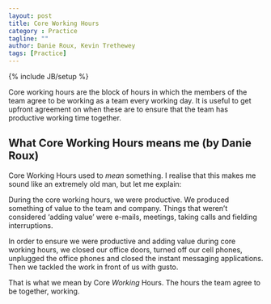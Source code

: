```yaml
---
layout: post
title: Core Working Hours
category : Practice
tagline: ""
author: Danie Roux, Kevin Trethewey
tags: [Practice]
---
```

{% include JB/setup %}

Core working hours are the block of hours in which the members of the team agree to be working as a team every working day. It is useful to get upfront agreement on when these are to ensure that the team has productive working time together.


## What Core Working Hours means me (by Danie Roux)
Core Working Hours used to *mean* something. I realise that this makes
me sound like an extremely old man, but let me explain:

During the core working hours, we were productive. We produced something of value to the team and company. Things that weren’t considered ‘adding value’ were e-mails, meetings, taking calls and fielding interruptions.

In order to ensure we were productive and adding value during core working hours, we closed our office doors, turned off our cell phones, unplugged the office phones and closed the instant messaging applications. Then we tackled the work in front of us with gusto.

That is what we mean by Core *Working* Hours. The hours the team agree to be together, working.

